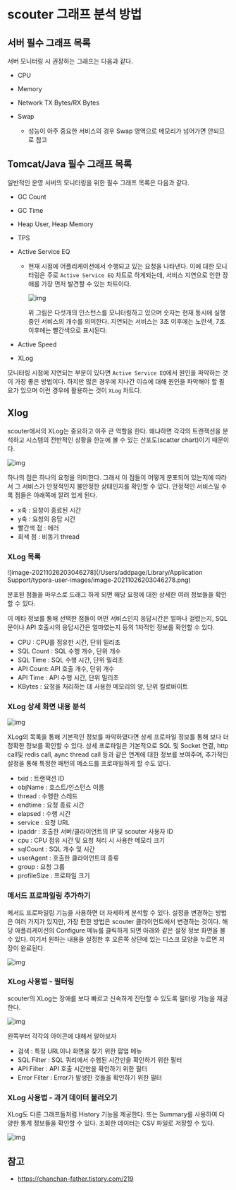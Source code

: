 # scouter 그래프 분석 방법



## 서버 필수 그래프 목록

서버 모니터링 시 권장하는 그래프는 다음과 같다.

- CPU

- Memory

- Network TX Bytes/RX Bytes

- Swap

  - 성능이 아주 중요한 서비스의 경우 Swap 영역으로 메모리가 넘어가면 안되므로 참고 

  

## Tomcat/Java 필수 그래프 목록

일반적인 운영 서버의 모니터링을 위한 필수 그래프 목록은 다음과 같다.

- GC Count

- GC Time

- Heap User, Heap Memory

- TPS

- Active Service EQ

  - 현재 시점에 어플리케이션에서 수행되고 있는 요청을 나타낸다. 이에 대한 모니터링은 주로 `Active Service EQ` 차트로 하게되는데, 서비스 지연으로 인한 장애를 가장 먼저 발견할 수 있는 차트이다.

    ![img](https://blog.kakaocdn.net/dn/7Wopv/btqAo7KCKQP/4D5dRZh1bCFeXOv1ul0CRK/img.gif)

    위 그림은 다섯개의 인스턴스를 모니터링하고 있으며 숫자는 현재 동시에 실행중인 서비스의 개수를 의미한다. 지연되는 서비스는 3초 이후에는 노란색, 7초 이후에는 빨간색으로 표시된다.

- Active Speed

- XLog



모니터링 시점에 지연되는 부분이 있다면 `Active Service EQ`에서 원인을 파악하는 것이 가장 좋은 방법이다. 하지만 많은 경우에 지나간 이슈에 대해 원인을 파악해야 할 필요가 있으며 이런 경우에 활용하는 것이 `XLog` 차트다.



## Xlog

scouter에서의 XLog는 중요하고 아주 큰 역할을 한다. 왜냐하면 각각의 트랜잭션을 분석하고 시스템의 전반적인 상황을 한눈에 볼 수 있는 산포도(scatter chart)이기 때문이다.



![img](https://files.gitbook.com/v0/b/gitbook-28427.appspot.com/o/assets%2F-M5HOStxvx-Jr0fqZhyW%2F-MISRH1c7hMhIP0H7Sd0%2F-MISSmWPiDm8rwbIdr2-%2F111.png?alt=media&token=2cb752b1-16db-4ba9-b706-a9c72e158c66)

하나의 점은 하나의 요청을 의미한다. 그래서 이 점들이 어떻게 분포되어 있는지에 따라서 그 서비스가 안정적인지 불안정한 상태인지를 확인할 수 있다. 안정적인 서비스일 수록 점들은 아래쪽에 깔려 있게 된다. 

- x축 : 요청이 종료된 시간
- y축 : 요청의 응답 시간
- 빨간색 점 : 에러
- 회색 점 : 비동기 thread



### XLog 목록

![image-20211026203046278](/Users/addpage/Library/Application Support/typora-user-images/image-20211026203046278.png)

분포된 점들을 마우스로 드래그 하게 되면 해당 요청에 대한 상세한 여러 정보들을 확인할 수 있다.

이 메타 정보를 통해 선택한 점들이 어떤 서비스인지 응답시간은 얼마나 걸렸는지, SQL문이나 API 호출시의 응답시간은 얼마였는지 등의 1차적인 정보를 확인할 수 있다.

- CPU : CPU를 점유한 시간, 단위 밀리초
- SQL Count : SQL 수행 개수, 단위 개수
- SQL Time : SQL 수행 시간, 단위 밀리초
- API Count: API 호출 개수, 단위 개수
- API Time : API 수행 시간, 단위 밀리초
- KBytes : 요청을 처리하는 데 사용한 메모리의 양, 단위 킬로바이트  



### XLog 상세 화면 내용 분석

![img](https://blog.kakaocdn.net/dn/Gh6L6/btqAqgz5nDk/yCN2e8UBGFRqo1Yhr6oDtk/img.png)

XLog의 목록을 통해 기본적인 정보를 파악하였다면 상세 프로파일 정보를 통해 보다 더 정확한 정보를 확인할 수 있다. 상세 프로파일은 기본적으로 SQL 및 Socket 연결, http call및 redis call, aync thread call 등과 같은 연계에 대한 정보를 보여주며, 추가적인 설정을 통해 특정한 패턴의 메소드를 프로파일하게 할 수도 있다.

- txid : 트랜잭션 ID
- objName : 호스트/인스턴스 이름
- thread : 수행한 스레드
- endtime : 요청 종료 시간
- elapsed : 수행 시간
- service : 요청 URL
- ipaddr : 호출한 서버/클라이언트의 IP 및 scouter 사용자 ID
- cpu : CPU 점유 시간 및 요청 처리 시 사용한 메모리 크기
- sqlCount : SQL 개수 및 시간
- userAgent : 호출한 클라이언트의 종류
- group : 요청 그룹
- profileSize : 프로파일 크기



### 메서드 프로파일링 추가하기

메서드 프로파일링 기능을 사용하면 더 자세하게 분석할 수 있다. 설정을 변경하는 방법은 여러 가지가 있지만, 가장 편한 방법은 scouter 클라이언트에서 변경하는 것이다. 해당 애플리케이션의 Configure 메뉴를 클릭하게 되면 아래와 같은 설정 정보 화면을 볼 수 있다. 여기서 원하는 내용을 설정한 후 오른쪽 상단에 있는 디스크 모양을 누르면 저장이 완료된다.

![img](https://files.gitbook.com/v0/b/gitbook-28427.appspot.com/o/assets%2F-M5HOStxvx-Jr0fqZhyW%2F-MISRH1c7hMhIP0H7Sd0%2F-MISSowUGv0akbER3hnk%2F222.png?alt=media&token=786c20c2-b42d-4cb1-a392-cf41513a732a)



### XLog 사용법 - 필터링

scouter의 XLog는 장애를 보다 빠르고 신속하게 진단할 수 있도록 필터링 기능을 제공한다.

![img](https://files.gitbook.com/v0/b/gitbook-28427.appspot.com/o/assets%2F-M5HOStxvx-Jr0fqZhyW%2F-MISRH1c7hMhIP0H7Sd0%2F-MISSuEkQV3lA8rfKFAZ%2F333.png?alt=media&token=38fa138e-11c1-4d5f-a40d-7d4cd84da0f8)

왼쪽부터 각각의 아이콘에 대해서 알아보자

- 검색 : 특정 URL이나 화면을 찾기 위한 팝업 메뉴
- SQL Filter : SQL 쿼리에서 수행된 시간만을 확인하기 위한 필터
- API Filter : API 호출 시간만을 확인하기 위한 필터
- Error Filter : Error가 발생한 것들을 확인하기 위한 필터



### XLog 사용법 - 과거 데이터 불러오기

XLog도 다른 그래프들처럼 History 기능을 제공한다. 또는 Summary를 사용하여 다양한 통계 정보들을 확인할 수 있다. 조회한 데이터는 CSV 파일로 저장할 수 있다.

![img](https://files.gitbook.com/v0/b/gitbook-28427.appspot.com/o/assets%2F-M5HOStxvx-Jr0fqZhyW%2F-MISRH1c7hMhIP0H7Sd0%2F-MISSwUPmPN5f7JaLYiT%2F444.png?alt=media&token=de1b0fdf-80d7-453c-8996-d24d5935296d)



## 참고 

- https://chanchan-father.tistory.com/219